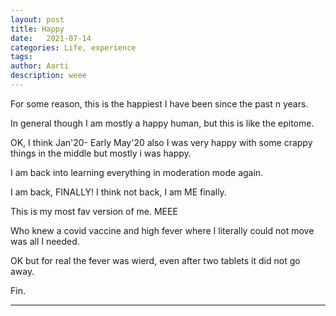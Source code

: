 ```yaml
---
layout: post
title: Happy 
date:   2021-07-14
categories: Life, experience
tags: 
author: Aarti
description: weee
---
```


<!--more-->
For some reason, this is the happiest I have been since the 
past n years. 

In general though I am mostly a happy human, but this is 
like the epitome. 

OK, I think Jan'20- Early May'20 also I was very happy
with some crappy things in the middle but mostly i was happy. 

I am back into learning everything in moderation mode again. 

I am back, FINALLY!
I think not back, I am ME finally. 

This is my most fav version of me. MEEE

Who knew a covid vaccine and high fever where I literally could not move was all I needed. 

OK but for real the fever was wierd, even after two tablets it did not go away. 







Fin. 

---









